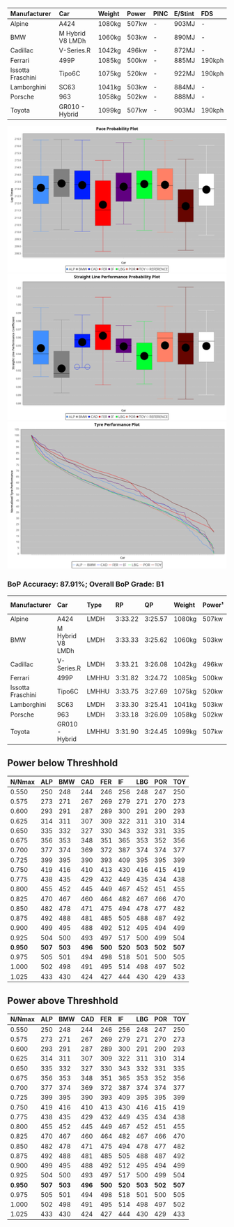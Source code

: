 |Manufacturer|Car|Weight|Power|PINC|E/Stint|FDS|
|:-|:-|:-|:-|:-|:-|:-|
|Alpine|A424|1080kg|507kw|-|903MJ|-|
|BMW|M Hybrid V8 LMDh|1060kg|503kw|-|890MJ|-|
|Cadillac|V-Series.R|1042kg|496kw|-|872MJ|-|
|Ferrari|499P|1085kg|500kw|-|885MJ|190kph|
|Issotta Fraschini|Tipo6C|1075kg|520kw|-|922MJ|190kph|
|Lamborghini|SC63|1041kg|503kw|-|884MJ|-|
|Porsche|963|1058kg|502kw|-|888MJ|-|
|Toyota|GR010 - Hybrid|1099kg|507kw|-|903MJ|190kph|

![PACECHART](./IMG/ACOMETHOD.png)
![STRAIGHTLINEPERFORMANCECHART](./IMG/ACOMETHOD_sp.png)
![TYREPERFORMANCECHART](./IMG/ACOMETHOD_tw.png)

### BoP Accuracy: 87.91%; Overall BoP Grade: B1
|Manufacturer|Car|Type|RP|QP|Weight|Power¹|Threshhold|PINC|Power²|E/Stint|AVG Vmax|FDS|RDLC|L/Stint|BOP-Grade|ModelAccuracy|ModelPoints|Match%|
|:-|:-|:-|:-|:-|:-|:-|:-|:-|:-|:-|:-|:-|:-|:-|:-|:-|:-|:-|
|Alpine|A424|LMDH|3:33.22|3:25.57|1080kg|507kw|210.0kph|-|507kw|903MJ|326.76kph|-|0.98|12|~A1|81.46%|523|98.79%|
|BMW|M Hybrid V8 LMDh|LMDH|3:33.33|3:25.62|1060kg|503kw|210.0kph|-|503kw|890MJ|322.89kph|-|1.01|12|~A1|98.60%|1690|95.73%|
|Cadillac|V-Series.R|LMDH|3:33.21|3:26.08|1042kg|496kw|210.0kph|-|496kw|872MJ|327.73kph|-|1.02|12|+A2|98.38%|1765|90.63%|
|Ferrari|499P|LMHHU|3:31.82|3:24.72|1085kg|500kw|210.0kph|-|500kw|885MJ|328.58kph|190kph|1.01|12|-C2|92.24%|2247|74.41%|
|Issotta Fraschini|Tipo6C|LMHHU|3:33.75|3:27.69|1075kg|520kw|210.0kph|-|520kw|922MJ|328.35kph|190kph|1.03|12|+C1|66.67%|96|77.56%|
|Lamborghini|SC63|LMDH|3:33.30|3:25.41|1041kg|503kw|210.0kph|-|503kw|884MJ|326.28kph|-|1.05|12|+B1|96.77%|419|86.82%|
|Porsche|963|LMDH|3:33.18|3:26.09|1058kg|502kw|210.0kph|-|502kw|888MJ|327.76kph|-|1.00|12|~A1|96.81%|5438|100.00%|
|Toyota|GR010 - Hybrid|LMHHU|3:31.90|3:24.45|1099kg|507kw|210.0kph|-|507kw|903MJ|326.15kph|190kph|1.00|12|-C1|86.04%|1751|79.36%|

## Power below Threshhold
|N/Nmax|ALP|BMW|CAD|FER|IF|LBG|POR|TOY|
|:-|:-|:-|:-|:-|:-|:-|:-|:-|
|0.550|250|248|244|246|256|248|247|250|
|0.575|273|271|267|269|279|271|270|273|
|0.600|293|291|287|289|300|291|290|293|
|0.625|314|311|307|309|322|311|310|314|
|0.650|335|332|327|330|343|332|331|335|
|0.675|356|353|348|351|365|353|352|356|
|0.700|377|374|369|372|387|374|374|377|
|0.725|399|395|390|393|409|395|395|399|
|0.750|419|416|410|413|430|416|415|419|
|0.775|438|435|429|432|449|435|434|438|
|0.800|455|452|445|449|467|452|451|455|
|0.825|470|467|460|464|482|467|466|470|
|0.850|482|478|471|475|494|478|477|482|
|0.875|492|488|481|485|505|488|487|492|
|0.900|499|495|488|492|512|495|494|499|
|0.925|504|500|493|497|517|500|499|504|
|**0.950**|**507**|**503**|**496**|**500**|**520**|**503**|**502**|**507**|
|0.975|505|501|494|498|518|501|500|505|
|1.000|502|498|491|495|514|498|497|502|
|1.025|433|430|424|427|444|430|429|433|

## Power above Threshhold
|N/Nmax|ALP|BMW|CAD|FER|IF|LBG|POR|TOY|
|:-|:-|:-|:-|:-|:-|:-|:-|:-|
|0.550|250|248|244|246|256|248|247|250|
|0.575|273|271|267|269|279|271|270|273|
|0.600|293|291|287|289|300|291|290|293|
|0.625|314|311|307|309|322|311|310|314|
|0.650|335|332|327|330|343|332|331|335|
|0.675|356|353|348|351|365|353|352|356|
|0.700|377|374|369|372|387|374|374|377|
|0.725|399|395|390|393|409|395|395|399|
|0.750|419|416|410|413|430|416|415|419|
|0.775|438|435|429|432|449|435|434|438|
|0.800|455|452|445|449|467|452|451|455|
|0.825|470|467|460|464|482|467|466|470|
|0.850|482|478|471|475|494|478|477|482|
|0.875|492|488|481|485|505|488|487|492|
|0.900|499|495|488|492|512|495|494|499|
|0.925|504|500|493|497|517|500|499|504|
|**0.950**|**507**|**503**|**496**|**500**|**520**|**503**|**502**|**507**|
|0.975|505|501|494|498|518|501|500|505|
|1.000|502|498|491|495|514|498|497|502|
|1.025|433|430|424|427|444|430|429|433|
